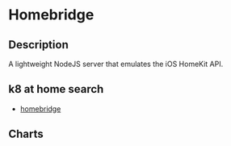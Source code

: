 # Homebridge

## Description

A lightweight NodeJS server that emulates the iOS HomeKit API.

## k8 at home search

- [homebridge](https://nanne.dev/k8s-at-home-search/#/homebridge)

## Charts


